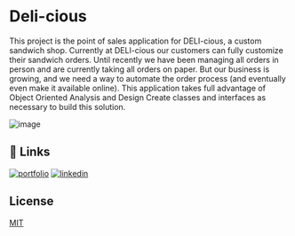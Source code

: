 # Deli-cious
This project is the point of sales application for DELI-cious, a custom sandwich
shop. Currently at DELI-cious our customers can fully customize their sandwich
orders. Until recently we have been managing all orders in person and are
currently taking all orders on paper. But our business is growing, and we need a
way to automate the order process (and eventually even make it available
online).
This application takes full advantage of Object Oriented Analysis and
Design Create classes and interfaces as necessary to build this solution.


![image](https://github.com/user-attachments/assets/4bc15151-9fba-46af-9a9d-0347a1a46bd0)

## 🔗 Links
[![portfolio](https://img.shields.io/badge/my_portfolio-000?style=for-the-badge&logo=ko-fi&logoColor=white)](https://github.com/YearUpDjharness2/Deli-cious)
[![linkedin](https://img.shields.io/badge/linkedin-0A66C2?style=for-the-badge&logo=linkedin&logoColor=white)](www.linkedin.com/in/davidharness
)



## License

[MIT](https://choosealicense.com/licenses/mit/)

